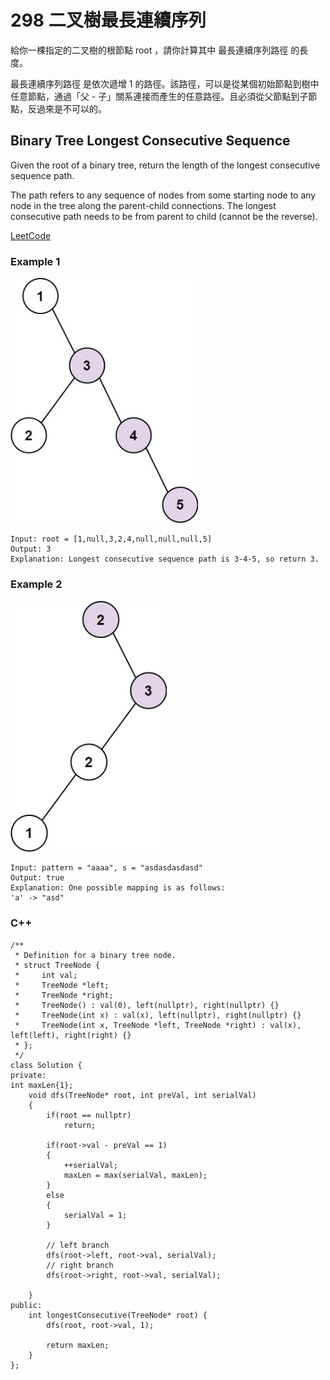 # 298 二叉樹最長連續序列

給你一棵指定的二叉樹的根節點 root ，請你計算其中 最長連續序列路徑 的長度。

最長連續序列路徑 是依次遞增 1 的路徑。該路徑，可以是從某個初始節點到樹中任意節點，通過「父 - 子」關系連接而產生的任意路徑。且必須從父節點到子節點，反過來是不可以的。

## Binary Tree Longest Consecutive Sequence

Given the root of a binary tree, return the length of the longest consecutive sequence path.

The path refers to any sequence of nodes from some starting node to any node in the tree along the parent-child connections. The longest consecutive path needs to be from parent to child (cannot be the reverse).

[LeetCode](https://leetcode-cn.com/problems/binary-tree-longest-consecutive-sequence/)

### Example 1

<img src = "img/298_1.jpg" width = "300"/>

```
Input: root = [1,null,3,2,4,null,null,null,5]
Output: 3
Explanation: Longest consecutive sequence path is 3-4-5, so return 3.
```

### Example 2

<img src = "img/298_2.jpg" width = "250"/>

```
Input: pattern = "aaaa", s = "asdasdasdasd"
Output: true
Explanation: One possible mapping is as follows:
'a' -> "asd"
```

### C++ 

```
/**
 * Definition for a binary tree node.
 * struct TreeNode {
 *     int val;
 *     TreeNode *left;
 *     TreeNode *right;
 *     TreeNode() : val(0), left(nullptr), right(nullptr) {}
 *     TreeNode(int x) : val(x), left(nullptr), right(nullptr) {}
 *     TreeNode(int x, TreeNode *left, TreeNode *right) : val(x), left(left), right(right) {}
 * };
 */
class Solution {
private:
int maxLen{1};
    void dfs(TreeNode* root, int preVal, int serialVal)
    {
        if(root == nullptr)
            return;

        if(root->val - preVal == 1)
        {    
            ++serialVal;
            maxLen = max(serialVal, maxLen);
        }
        else
        {
            serialVal = 1;
        }
        
        // left branch
        dfs(root->left, root->val, serialVal);
        // right branch
        dfs(root->right, root->val, serialVal);

    }
public:
    int longestConsecutive(TreeNode* root) {
        dfs(root, root->val, 1);

        return maxLen;
    }
};
```
